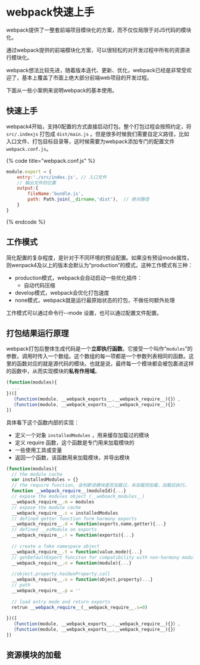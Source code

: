 # webpack快速上手

webpack提供了一整套前端项目模块化的方案，而不仅仅局限于对JS代码的模块化。

通过webpack提供的前端模块化方案，可以很轻松的对开发过程中所有的资源进行模块化。

webpack想法比较先进，随着版本迭代、更新、优化，webpack已经是非常受欢迎了，基本上覆盖了市面上绝大部分前端web项目的开发过程。

下面从一些小案例来说明webpack的基本使用。



## 快速上手

webpack4开始，支持0配置的方式直接启动打包。整个打包过程会按照约定，将`src/.indexjs` 打包成 `dist/main.js` 。但是很多时候我们需要自定义路径，比如入口文件、打包目标目录等，这时候需要为webpack添加专门的配置文件 `webpack.conf.js`。



{% code title="webpack.conf.js" %}
```javascript
module.export = {
    entry:'./src/index.js', // 入口文件 
    // 输出文件的位置
    output:{
        fileName:'bundle.js',
        path: Path.join(__dirname,'dist'),  // 绝对路径
    } 
}
```
{% endcode %}

## 工作模式

简化配置的复杂程度，是针对于不同环境的预设配置。如果没有预设mode属性，则wenpack4及以上的版本会默认为“production”的模式。这种工作模式有三种：

* production模式，webpack会自动启动一些优化插件：
  * 自动代码压缩
* develop模式，webpack会优化打包速度
* none模式，webpack就是运行最原始状态的打包，不做任何额外处理

工作模式可以通过命令行--mode 设置，也可以通过配置文件配置。

## 打包结果运行原理

webpack打包后整体生成代码是一个**立即执行函数**。它接受一个叫作“`modules`”的参数，调用时传入一个数组。这个数组的每一项都是一个参数列表相同的函数。这里的函数对应的就是源代码的模块。也就是说，最终每一个模块都会被包裹进这样的函数中，从而实现模块的**私有作用域**。

```javascript
(function(modules){
  ... 
})([
  （function(module, __webpack_exports__,__webpack_require__){}）,
  （function(module, __webpack_exports__,__webpack_require__){}）
])
```



具体看下这个函数内部的实现：

* 定义一个对象 `installedModules` ，用来缓存加载过的模块
* 定义 require 函数，这个函数是专门用来加载模块的
* 一些使用工具或变量
* 返回一个函数，该函数用来加载模块，并导出模块



```javascript
(function(modules){
  // the module cache
  var installedModules = {}
  // the require function, 会判断该模块是否加载过，未加载则加载，加载后执行。
  function __webpack_require__(moduleId){...}
  // expose the modules object (__weboack_modules__)
  __webpack_require__.m = modules
  // expose the module cache
  __webpack_require__.c = installedModules
  // defined getter function form harmony exports
  __webpack_require__.d = function(exports,name,getter){...}
  // defined __esModule on exports
  __webpack_require__.r = function(exports){...}
  
  // create a fake namespace object
  __webpack_require__.t = function(value,mode){...}
  // getDefaultExport funciton for compatibility with non-harmony modules
  __webpack_require__.n = function(module){...}
  
  //object.property.hasOwnProperty.call
  __webpack_require__.o = function(object,property)...}
  // path
  __webpack_require__.p = ''
  
  // load entry mode and return exports
  retrun __webpack_require__(__webpack_require__.s=0)
  
})([
  （function(module, __webpack_exports__,__webpack_require__){}）,
  （function(module, __webpack_exports__,__webpack_require__){}）
])
```

## 资源模块的加载

